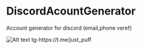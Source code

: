 # DiscordAcountGenerator
Account generator for discord (email,phone veref)

<img title="a title" alt="Alt text" src="https://media.discordapp.net/attachments/855200924485025812/1105607009497251891/image.png">
tg-https://t.me/just_puff
